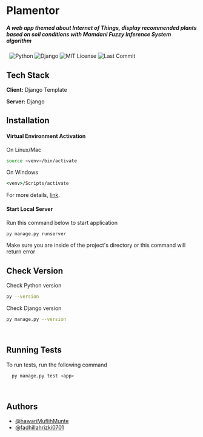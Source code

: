 
# Plamentor

##### A web app themed about Internet of Things, display recommended plants based on soil conditions with Mamdani Fuzzy Inference System algorithm



&nbsp;
![Python](https://img.shields.io/badge/Python-3.12.4-blue?logo=python&logoColor=white) ![Django](https://img.shields.io/badge/Django-5.1.2-blue?logo=django) ![MIT License](https://img.shields.io/badge/License-MIT-green.svg) ![Last Commit](https://img.shields.io/github/last-commit/hawariMuflihMunte/plant-recommendation-tool/main
)
&nbsp;
## Tech Stack

**Client:** Django Template

**Server:** Django
&nbsp;
## Installation

#### Virtual Environment Activation

On Linux/Mac

```bash
source <venv>/bin/activate
```

On Windows

```cmd
<venv>/Scripts/activate
```

For more details, [link](https://docs.python.org/3/library/venv.html).


#### Start Local Server

Run this command below to start application

```bash
py manage.py runserver
```

Make sure you are inside of the project's directory or this command will return error
&nbsp;
## Check Version

Check Python version

```bash
py --version
```

Check Django version

```bash
py manage.py --version
```
&nbsp;
## Running Tests

To run tests, run the following command

```bash
  py manage.py test <app>
```
&nbsp;
## Authors

- [@hawariMuflihMunte](https://www.github.com/hawariMuflihMunte)
- [@fadhillahrizki0701](https://github.com/fadhillahrizki0701)
